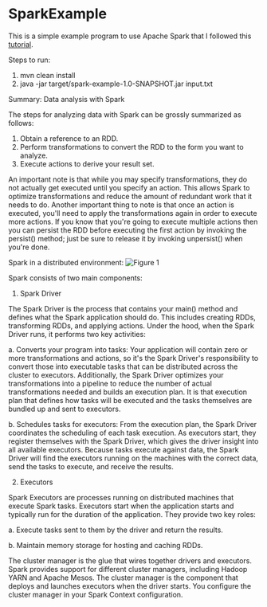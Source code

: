 # SparkExample

This is a simple example program to use Apache Spark that I followed this [tutorial](http://www.javaworld.com/article/2972863/big-data/open-source-java-projects-apache-spark.html).

Steps to run:
1. mvn clean install
2. java -jar target/spark-example-1.0-SNAPSHOT.jar input.txt

Summary: Data analysis with Spark

The steps for analyzing data with Spark can be grossly summarized as follows:
1. Obtain a reference to an RDD.
2. Perform transformations to convert the RDD to the form you want to analyze.
3. Execute actions to derive your result set.

An important note is that while you may specify transformations, they do not actually get executed until you specify an action. 
This allows Spark to optimize transformations and reduce the amount of redundant work that it needs to do. 
Another important thing to note is that once an action is executed, you'll need to apply the transformations again in order to execute more actions. 
If you know that you're going to execute multiple actions then you can persist the RDD before executing the first action by invoking the persist() method; just be sure to release it by invoking unpersist() when you're done.


Spark in a distributed environment:
![Figure 1](https://i.imgsafe.org/9283875946.jpeg)

Spark consists of two main components:

1. Spark Driver

The Spark Driver is the process that contains your main() method and defines what the Spark application should do. 
This includes creating RDDs, transforming RDDs, and applying actions. 
Under the hood, when the Spark Driver runs, it performs two key activities:

a. Converts your program into tasks: Your application will contain zero or more transformations and actions, so it's the Spark Driver's responsibility to convert those into executable tasks that can be distributed across the cluster to executors. Additionally, the Spark Driver optimizes your transformations into a pipeline to reduce the number of actual transformations needed and builds an execution plan. It is that execution plan that defines how tasks will be executed and the tasks themselves are bundled up and sent to executors.

b. Schedules tasks for executors: From the execution plan, the Spark Driver coordinates the scheduling of each task execution. As executors start, they register themselves with the Spark Driver, which gives the driver insight into all available executors. Because tasks execute against data, the Spark Driver will find the executors running on the machines with the correct data, send the tasks to execute, and receive the results.

2. Executors

Spark Executors are processes running on distributed machines that execute Spark tasks. Executors start when the application starts and typically run for the duration of the application. They provide two key roles:

a. Execute tasks sent to them by the driver and return the results.

b. Maintain memory storage for hosting and caching RDDs.

The cluster manager is the glue that wires together drivers and executors. Spark provides support for different cluster managers, including Hadoop YARN and Apache Mesos. The cluster manager is the component that deploys and launches executors when the driver starts. You configure the cluster manager in your Spark Context configuration.